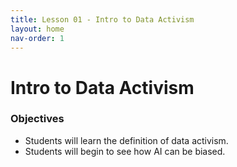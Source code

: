 ```yaml
---
title: Lesson 01 - Intro to Data Activism
layout: home
nav-order: 1
---
```


# Intro to Data Activism


### Objectives
- Students will learn the definition of data activism.
- Students will begin to see how AI can be biased.
